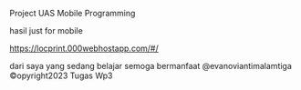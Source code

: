 Project UAS Mobile Programming


hasil
just for mobile

https://locprint.000webhostapp.com/#/

dari saya yang sedang belajar semoga bermanfaat @evanoviantimalamtiga ©opyright2023 Tugas Wp3
